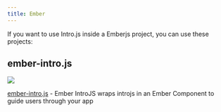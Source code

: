 ```yaml
---
title: Ember
---
```


If you want to use Intro.js inside a Emberjs project, you can use these projects:

## ember-intro.js

![](https://raw.githubusercontent.com/PoslinskiNet/ember-introjs/master/ember-introjs.png)

[ember-intro.js](https://github.com/thefrontside/ember-introjs) - Ember IntroJS wraps introjs in an Ember Component to guide users through your app

